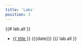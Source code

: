 ```yaml
---
title: 'Labs'
position: 3
---
```


{{# lab.all }}
- [{{ title }}]({{url}}) ({{date}})
{{/ lab.all }}
